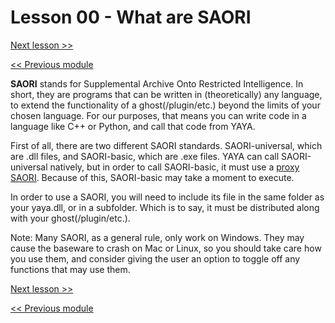 # Lesson 00 - What are SAORI

[Next lesson >>](../module_09_saori/01_saori-universal.md)

[<< Previous module](../module_08_the_preprocessor/01_debug_options.md)

**SAORI** stands for Supplemental Archive Onto Restricted Intelligence. In short, they are programs that can be written in (theoretically) any language, to extend the functionality of a ghost(/plugin/etc.) beyond the limits of your chosen language. For our purposes, that means you can write code in a language like C++ or Python, and call that code from YAYA.

First of all, there are two different SAORI standards. SAORI-universal, which are .dll files, and SAORI-basic, which are .exe files. YAYA can call SAORI-universal natively, but in order to call SAORI-basic, it must use a [proxy SAORI](https://github.com/ponapalt/csaori/releases/tag/saori_proxy_ex_v1.0.2). Because of this, SAORI-basic may take a moment to execute.

In order to use a SAORI, you will need to include its file in the same folder as your yaya.dll, or in a subfolder. Which is to say, it must be distributed along with your ghost(/plugin/etc.).

Note: Many SAORI, as a general rule, only work on Windows. They may cause the baseware to crash on Mac or Linux, so you should take care how you use them, and consider giving the user an option to toggle off any functions that may use them.

[Next lesson >>](../module_09_saori/01_saori-universal.md)

[<< Previous module](../module_08_the_preprocessor/01_debug_options.md)
